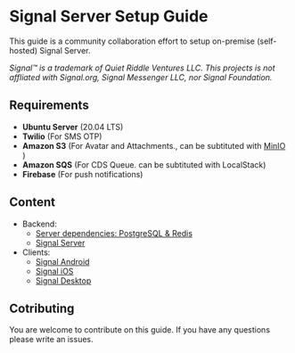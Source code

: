 # Signal Server Setup Guide

This guide is a community collaboration effort to setup on-premise (self-hosted) Signal Server.

*Signal™ is a trademark of Quiet Riddle Ventures LLC. This projects is not affliated with Signal.org, Signal Messenger LLC, nor Signal Foundation.*

## Requirements
* **Ubuntu Server** (20.04 LTS)
* **Twilio** (For SMS OTP)
* **Amazon S3** (For Avatar and Attachments., can be subtituted with [MinIO](../master/signal-minio) )
* **Amazon SQS** (For CDS Queue. can be subtituted with LocalStack)
* **Firebase** (For push notifications)

## Content
* Backend:
    * [Server dependencies: PostgreSQL & Redis](https://github.com/aqnouch/signal-docker-dependencies)
    * [Signal Server](../master/signal-server)
* Clients:
    * [Signal Android](../master/signal-android)
    * [Signal iOS](../master/signal-ios)
    * [Signal Desktop](../master/signal-desktop)

## Cotributing
You are welcome to contribute on this guide. If you have any questions please write an issues.
